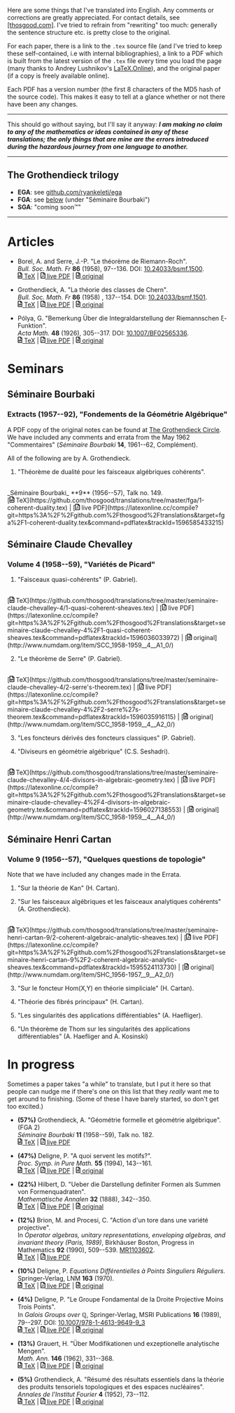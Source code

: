 Here are some things that I've translated into English. Any comments or corrections are greatly appreciated. For contact details, see [[thosgood.com]](https://thosgood.com). I've tried to refrain from "rewriting" too much: generally the sentence structure etc. is pretty close to the original.

For each paper, there is a link to the `.tex` source file (and I've tried to keep these self-contained, i.e with internal bibliographies), a link to a PDF which is built from the latest version of the `.tex` file every time you load the page (many thanks to Andrey Lushnikov's [LaTeX.Online](https://github.com/aslushnikov/latex-online)), and the original paper (if a copy is freely available online).

Each PDF has a version number (the first 8 characters of the MD5 hash of the source code). This makes it easy to tell at a glance whether or not there have been any changes.

---

This should go without saying, but I'll say it anyway: **_I am making no claim to any of the mathematics or ideas contained in any of these translations; the only things that are mine are the errors introduced during the hazardous journey from one language to another._**

---

## The Grothendieck trilogy

- **EGA**: see [github.com/ryankeleti/ega](https://github.com/ryankeleti/ega)
- **FGA**: see [below](#extracts-195792-fondements-de-la-géométrie-algébrique) (under "Séminaire Bourbaki")
- **SGA**: "coming soon&trade;"

---

# Articles

- Borel, A. and Serre, J.-P. "Le théorème de Riemann-Roch".
  <br/>
  _Bull. Soc. Math. Fr_ **86** (1958), 97--136. DOI: [10.24033/bsmf.1500](https://www.doi.org/10.24033/bsmf.1500).
  <br/>
  [<img alt="code-icon" src="images/file-code-regular.svg" height="14px"/> TeX](https://github.com/thosgood/translations/tree/master/bsmf-86/the-riemann-roch-theorem.tex)
  |
  [<img alt="pdf-icon" src="images/file-pdf-regular.svg" height="14px"/> live PDF](https://latexonline.cc/compile?git=https%3A%2F%2Fgithub.com%2Fthosgood%2Ftranslations&target=bsmf-86%2Fthe-riemann-roch-theorem.tex&command=pdflatex&trackId=1595524110173)
  |
  [<img alt="file-icon" src="images/file-alt-regular.svg" height="14px"/> original](http://www.numdam.org/item/?id=BSMF_1958__86__97_0)

- Grothendieck, A. "La théorie des classes de Chern".
  <br/>
  _Bull. Soc. Math. Fr_ **86** (1958) , 137--154. DOI: [10.24033/bsmf.1501](https://www.doi.org/10.24033/bsmf.1501).
  <br/>
  [<img alt="code-icon" src="images/file-code-regular.svg" height="14px"/> TeX](https://github.com/thosgood/translations/tree/master/bsmf-86/the-theory-of-chern-classes.tex)
  |
  [<img alt="pdf-icon" src="images/file-pdf-regular.svg" height="14px"/> live PDF](https://latexonline.cc/compile?git=https%3A%2F%2Fgithub.com%2Fthosgood%2Ftranslations&target=bsmf-86%2Fthe-theory-of-chern-classes.tex&command=pdflatex&trackId=1596040216373)
  |
  [<img alt="file-icon" src="images/file-alt-regular.svg" height="14px"/> original](https://www.doi.org/10.24033/bsmf.1501)

- Pólya, G. "Bemerkung Über die Integraldarstellung der Riemannschen ξ-Funktion".
  <br/>
  _Acta Math._ **48** (1926), 305--317. DOI: [10.1007/BF02565336](https://doi.org/10.1007/BF02565336).
  <br/>
  [<img alt="code-icon" src="images/file-code-regular.svg" height="14px"/> TeX](https://github.com/thosgood/translations/tree/master/am-48/integral-representation-xi-function.tex)
  |
  [<img alt="pdf-icon" src="images/file-pdf-regular.svg" height="14px"/> live PDF](https://latexonline.cc/compile?git=https%3A%2F%2Fgithub.com%2Fthosgood%2Ftranslations&target=am-48%2Fintegral-representation-xi-function.tex&command=pdflatex&trackId=1602774883000)
  |
  [<img alt="file-icon" src="images/file-alt-regular.svg" height="14px"/> original](https://doi.org/10.1007/BF02565336)


# Seminars

## Séminaire Bourbaki

### Extracts (1957--92), "Fondements de la Géométrie Algébrique"

A PDF copy of the original notes can be found at [The Grothendieck Circle](https://webusers.imj-prg.fr/~leila.schneps/grothendieckcircle/FGA.pdf).
We have included any comments and errata from the May 1962 "Commentaires" (_Séminaire Bourbaki_ **14**, 1961--62, Complément).

All of the following are by A. Grothendieck.

1. "Théorème de dualité pour les faisceaux algébriques cohérents".
  <br/>
  _Séminaire Bourbaki_ **9** (1956--57), Talk no. 149.
  <br/>
  [<img alt="code-icon" src="images/file-code-regular.svg" height="14px"/> TeX](https://github.com/thosgood/translations/tree/master/fga/1-coherent-duality.tex)
  |
  [<img alt="pdf-icon" src="images/file-pdf-regular.svg" height="14px"/> live PDF](https://latexonline.cc/compile?git=https%3A%2F%2Fgithub.com%2Fthosgood%2Ftranslations&target=fga%2F1-coherent-duality.tex&command=pdflatex&trackId=1596585433215)

<!-- 3. "Technique de descente et théorèmes d'existence en géométrie algébrique."
    1. "Généralités. Descente par morphismes fidèlement plats".
        <br/>
        _Séminaire Bourbaki_ **12** (1959--60), Talk no. 190.
    2. "Le théorème d'existence en théorie formelle des modules".
        <br/>
        _Séminaire Bourbaki_ **12** (1959--60), Talk no. 195.
    3. "Préschémas quotients".
        <br/>
        _Séminaire Bourbaki_ **13** (1960--61), Talk no. 212.
    4. "Les schémas de Hilbert".
        <br/>
        _Séminaire Bourbaki_ **13** (1960--61), Talk no. 221.
    5. "Les schémas de Picard. Théorèmes d'existence".
        <br/>
        _Séminaire Bourbaki_ **14** (1961--62), Talk no. 132.
    6. "Les schémas de Picard. Propriétés générales".
        <br/>
        _Séminaire Bourbaki_ **14** (1961--62), Talk no. 136. -->


## Séminaire Claude Chevalley

### Volume 4 (1958--59), "Variétés de Picard"

1. "Faisceaux quasi-cohérents" (P. Gabriel).
  <br/>
  [<img alt="code-icon" src="images/file-code-regular.svg" height="14px"/> TeX](https://github.com/thosgood/translations/tree/master/seminaire-claude-chevalley-4/1-quasi-coherent-sheaves.tex)
  |
  [<img alt="pdf-icon" src="images/file-pdf-regular.svg" height="14px"/> live PDF](https://latexonline.cc/compile?git=https%3A%2F%2Fgithub.com%2Fthosgood%2Ftranslations&target=seminaire-claude-chevalley-4%2F1-quasi-coherent-sheaves.tex&command=pdflatex&trackId=1596036033972)
  |
  [<img alt="file-icon" src="images/file-alt-regular.svg" height="14px"/> original](http://www.numdam.org/item/SCC_1958-1959__4__A1_0/)

2. "Le théorème de Serre" (P. Gabriel).
  <br/>
  [<img alt="code-icon" src="images/file-code-regular.svg" height="14px"/> TeX](https://github.com/thosgood/translations/tree/master/seminaire-claude-chevalley-4/2-serre's-theorem.tex)
  |
  [<img alt="pdf-icon" src="images/file-pdf-regular.svg" height="14px"/> live PDF](https://latexonline.cc/compile?git=https%3A%2F%2Fgithub.com%2Fthosgood%2Ftranslations&target=seminaire-claude-chevalley-4%2F2-serre%27s-theorem.tex&command=pdflatex&trackId=1596035916115)
  |
  [<img alt="file-icon" src="images/file-alt-regular.svg" height="14px"/> original](http://www.numdam.org/item/SCC_1958-1959__4__A2_0/)

3. "Les foncteurs dérivés des foncteurs classiques" (P. Gabriel).

4. "Diviseurs en géométrie algébrique" (C.S. Seshadri).
  <br/>
  [<img alt="code-icon" src="images/file-code-regular.svg" height="14px"/> TeX](https://github.com/thosgood/translations/tree/master/seminaire-claude-chevalley-4/4-divisors-in-algebraic-geometry.tex)
  |
  [<img alt="pdf-icon" src="images/file-pdf-regular.svg" height="14px"/> live PDF](https://latexonline.cc/compile?git=https%3A%2F%2Fgithub.com%2Fthosgood%2Ftranslations&target=seminaire-claude-chevalley-4%2F4-divisors-in-algebraic-geometry.tex&command=pdflatex&trackId=1596027138553)
  |
  [<img alt="file-icon" src="images/file-alt-regular.svg" height="14px"/> original](http://www.numdam.org/item/SCC_1958-1959__4__A4_0/)


## Séminaire Henri Cartan

### Volume 9 (1956--57), "Quelques questions de topologie"

Note that we have included any changes made in the Errata.

1. "Sur la théorie de Kan" (H. Cartan).

2. "Sur les faisceaux algébriques et les faisceaux analytiques cohérents" (A. Grothendieck).
  <br/>
  [<img alt="code-icon" src="images/file-code-regular.svg" height="14px"/> TeX](https://github.com/thosgood/translations/tree/master/seminaire-henri-cartan-9/2-coherent-algebraic-analytic-sheaves.tex)
  |
  [<img alt="pdf-icon" src="images/file-pdf-regular.svg" height="14px"/> live PDF](https://latexonline.cc/compile?git=https%3A%2F%2Fgithub.com%2Fthosgood%2Ftranslations&target=seminaire-henri-cartan-9%2F2-coherent-algebraic-analytic-sheaves.tex&command=pdflatex&trackId=1595524113730)
  |
  [<img alt="file-icon" src="images/file-alt-regular.svg" height="14px"/> original](http://www.numdam.org/item/SHC_1956-1957__9__A2_0/)

3. "Sur le foncteur Hom(X,Y) en théorie simpliciale" (H. Cartan).

4. "Théorie des fibrés principaux" (H. Cartan).

5. "Les singularités des applications différentiables" (A. Haefliger).

6. "Un théorème de Thom sur les singularités des applications différentiables" (A. Haefliger and A. Kosinski)



# In progress

Sometimes a paper takes "a while" to translate, but I put it here so that people can nudge me if there's one on this list that they _really_ want me to get around to finishing. (Some of these I have barely started, so don't get too excited.)

- **(57%)** Grothendieck, A. "Géométrie formelle et géométrie algébrique". (FGA 2)
  <br/>
  _Séminaire Bourbaki_ **11** (1958--59), Talk no. 182.
  <br/>
  [<img alt="code-icon" src="images/file-code-regular.svg" height="14px"/> TeX](https://github.com/thosgood/translations/tree/master/_in-progress/fga/2-formal-geometry.tex)
  |
  [<img alt="pdf-icon" src="images/file-pdf-regular.svg" height="14px"/> live PDF](https://latexonline.cc/compile?git=https%3A%2F%2Fgithub.com%2Fthosgood%2Ftranslations&target=_in-progress%2Ffga%2F2-formal-geometry.tex&command=pdflatex&trackId=1603489321895)

- **(47%)** Deligne, P. "A quoi servent les motifs?".
  <br/>
  _Proc. Symp. in Pure Math._ **55** (1994), 143--161.
  <br/>
  [<img alt="code-icon" src="images/file-code-regular.svg" height="14px"/> TeX](https://github.com/thosgood/translations/tree/master/_in-progress/deligne/what-are-motives-for.tex)
  |
  [<img alt="pdf-icon" src="images/file-pdf-regular.svg" height="14px"/> live PDF](https://latexonline.cc/compile?git=https%3A%2F%2Fgithub.com%2Fthosgood%2Ftranslations&target=_in-progress%2Fdeligne%2Fwhat-are-motives-for.tex&command=pdflatex&trackId=1603299038744)
  |
  [<img alt="file-icon" src="images/file-alt-regular.svg" height="14px"/> original](https://publications.ias.edu/deligne/paper/413)

- **(22%)** Hilbert, D. "Ueber die Darstellung definiter Formen als Summen von Formenquadraten".
  <br/>
  _Mathematische Annalen_ **32** (1888), 342--350.
  <br/>
  [<img alt="code-icon" src="images/file-code-regular.svg" height="14px"/> TeX](https://github.com/thosgood/translations/tree/master/_in-progress/ma-32/sum-of-squares.tex)
  |
  [<img alt="pdf-icon" src="images/file-pdf-regular.svg" height="14px"/> live PDF](https://latexonline.cc/compile?git=https%3A%2F%2Fgithub.com%2Fthosgood%2Ftranslations&target=_in-progress%2Fma-32%2Fsum-of-squares.tex&command=pdflatex&trackId=1602812137443)
  |
  [<img alt="file-icon" src="images/file-alt-regular.svg" height="14px"/> original](http://eudml.org/doc/157385)

- **(12%)** Brion, M. and Procesi, C. "Action d'un tore dans une variété projective".
  <br/>
  In _Operator algebras, unitary representations, enveloping algebras, and invariant theory (Paris, 1989)_, Birkhäuser Boston, Progress in Mathematics **92** (1990), 509--539. [MR1103602](https://mathscinet.ams.org/mathscinet-getitem?mr=1103602).
  <br/>
  [<img alt="code-icon" src="images/file-code-regular.svg" height="14px"/> TeX](https://github.com/thosgood/translations/tree/master/_in-progress/pm-92/projective-torus-action.tex)
  |
  [<img alt="pdf-icon" src="images/file-pdf-regular.svg" height="14px"/> live PDF](https://latexonline.cc/compile?git=https%3A%2F%2Fgithub.com%2Fthosgood%2Ftranslations&target=_in-progress%2Fpm-92%2Fprojective-torus-action.tex&command=pdflatex&trackId=1602776678752)

- **(10%)** Deligne, P. _Equations Différentielles à Points Singuliers Réguliers._
  <br/>
  Springer-Verlag, LNM **163** (1970).
  <br/>
  [<img alt="code-icon" src="images/file-code-regular.svg" height="14px"/> TeX](https://github.com/thosgood/translations/tree/master/_in-progress/lnm-163/de-regular-singular-points.tex)
  |
  [<img alt="pdf-icon" src="images/file-pdf-regular.svg" height="14px"/> live PDF](https://latexonline.cc/compile?git=https%3A%2F%2Fgithub.com%2Fthosgood%2Ftranslations&target=_in-progress%2Flnm-163%2Fde-regular-singular-points.tex&command=pdflatex&trackId=1602812233423)
  |
  [<img alt="file-icon" src="images/file-alt-regular.svg" height="14px"/> original](https://publications.ias.edu/node/355)

- **(4%)** Deligne, P. "Le Groupe Fondamental de la Droite Projective Moins Trois Points".
  <br/>
  In _Galois Groups over ℚ_, Springer-Verlag, MSRI Publications **16** (1989), 79--297. DOI: [10.1007/978-1-4613-9649-9_3](https://doi.org/10.1007/978-1-4613-9649-9_3)
  <br/>
  [<img alt="code-icon" src="images/file-code-regular.svg" height="14px"/> TeX](https://github.com/thosgood/translations/tree/master/_in-progress/msrip-16/projective-line-minus-three-points.tex)
  |
  [<img alt="pdf-icon" src="images/file-pdf-regular.svg" height="14px"/> live PDF](https://latexonline.cc/compile?git=https%3A%2F%2Fgithub.com%2Fthosgood%2Ftranslations&target=_in-progress%2Fmsrip-16%2Fprojective-line-minus-three-points.tex&command=pdflatex&trackId=1602812188930)
  |
  [<img alt="file-icon" src="images/file-alt-regular.svg" height="14px"/> original](http://publications.ias.edu/node/407)

- **(13%)** Grauert, H. "Über Modifikationen und exzeptionelle analytische Mengen".
  <br/>
  _Math. Ann._ **146** (1962), 331--368.
  <br/>
  [<img alt="code-icon" src="images/file-code-regular.svg" height="14px"/> TeX](https://github.com/thosgood/translations/tree/master/_in-progress/ma-146/exceptional-analytic-sets.tex)
  |
  [<img alt="pdf-icon" src="images/file-pdf-regular.svg" height="14px"/> live PDF](https://latexonline.cc/compile?git=https%3A%2F%2Fgithub.com%2Fthosgood%2Ftranslations&target=_in-progress%2Fma-146%2Fexceptional-analytic-sets.tex&command=pdflatex&trackId=1602812494395)
  |
  [<img alt="file-icon" src="images/file-alt-regular.svg" height="14px"/> original](http://eudml.org/doc/160940)

- **(5%)** Grothendieck, A. "Résumé des résultats essentiels dans la théorie des produits tensoriels topologiques et des espaces nucléaires".
  <br/>
  _Annales de l'Institut Fourier_ **4** (1952), 73--112.
  <br/>
  [<img alt="code-icon" src="images/file-code-regular.svg" height="14px"/> TeX](https://github.com/thosgood/translations/tree/master/_in-progress/aif-4/topological-tensor-nuclear-spaces.tex)
  |
  [<img alt="pdf-icon" src="images/file-pdf-regular.svg" height="14px"/> live PDF](https://latexonline.cc/compile?git=https%3A%2F%2Fgithub.com%2Fthosgood%2Ftranslations&target=_in-progress%2Faif-4%2Ftopological-tensor-nuclear-spaces.tex&command=pdflatex&trackId=1602812258122)
  |
  [<img alt="file-icon" src="images/file-alt-regular.svg" height="14px"/> original](http://www.numdam.org/item/?id=AIF_1952__4__73_0)

<!-- icons from fontawesome.com under [their licence](https://fontawesome.com/license). -->